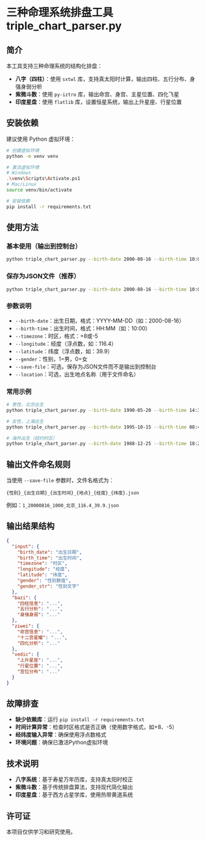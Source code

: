 # 三种命理系统排盘工具 triple_chart_parser.py

## 简介

本工具支持三种命理系统的结构化排盘：
- **八字（四柱）**：使用 `sxtwl` 库，支持真太阳时计算，输出四柱、五行分布、身强身弱分析
- **紫微斗数**：使用 `py-iztro` 库，输出命宫、身宫、主星位置、四化飞星
- **印度星盘**：使用 `flatlib` 库，设置恒星系统，输出上升星座、行星位置

## 安装依赖

建议使用 Python 虚拟环境：

```bash
# 创建虚拟环境
python -m venv venv

# 激活虚拟环境
# Windows
.\venv\Scripts\Activate.ps1
# Mac/Linux
source venv/bin/activate

# 安装依赖
pip install -r requirements.txt
```

## 使用方法

### 基本使用（输出到控制台）
```bash
python triple_chart_parser.py --birth-date 2000-08-16 --birth-time 10:00 --timezone +8 --longitude 116.4 --latitude 39.9 --gender 1
```

### 保存为JSON文件（推荐）
```bash
python triple_chart_parser.py --birth-date 2000-08-16 --birth-time 10:00 --timezone +8 --longitude 116.4 --latitude 39.9 --gender 1 --save-file --location 北京
```

### 参数说明
- `--birth-date`：出生日期，格式：YYYY-MM-DD（如：2000-08-16）
- `--birth-time`：出生时间，格式：HH:MM（如：10:00）
- `--timezone`：时区，格式：+8或-5
- `--longitude`：经度（浮点数，如：116.4）
- `--latitude`：纬度（浮点数，如：39.9）
- `--gender`：性别，1=男，0=女
- `--save-file`：可选，保存为JSON文件而不是输出到控制台
- `--location`：可选，出生地点名称（用于文件命名）

### 常用示例

```bash
# 男性，北京出生
python triple_chart_parser.py --birth-date 1990-05-20 --birth-time 14:30 --timezone +8 --longitude 116.4 --latitude 39.9 --gender 1 --save-file --location 北京

# 女性，上海出生
python triple_chart_parser.py --birth-date 1995-10-15 --birth-time 08:45 --timezone +8 --longitude 121.5 --latitude 31.2 --gender 0 --save-file --location 上海

# 海外出生（纽约时区）
python triple_chart_parser.py --birth-date 1988-12-25 --birth-time 18:20 --timezone -5 --longitude -74.0 --latitude 40.7 --gender 1 --save-file --location 纽约
```

## 输出文件命名规则

当使用 `--save-file` 参数时，文件名格式为：
```
{性别}_{出生日期}_{出生时间}_{地点}_{经度}_{纬度}.json
```
例如：`1_20000816_1000_北京_116.4_39.9.json`

## 输出结果结构

```json
{
  "input": {
    "birth_date": "出生日期",
    "birth_time": "出生时间", 
    "timezone": "时区",
    "longitude": "经度",
    "latitude": "纬度",
    "gender": "性别数值",
    "gender_str": "性别文字"
  },
  "bazi": {
    "四柱信息": "...",
    "五行分析": "...",
    "身强身弱": "..."
  },
  "ziwei": {
    "命宫信息": "...",
    "十二宫星耀": "...",
    "四化分析": "..."
  },
  "vedic": {
    "上升星座": "...",
    "行星位置": "...",
    "宫位分布": "..."
  }
}
```

## 故障排查

- **缺少依赖库**：运行 `pip install -r requirements.txt`
- **时间计算异常**：检查时区格式是否正确（使用数字格式，如+8、-5）
- **经纬度输入异常**：确保使用浮点数格式
- **环境问题**：确保已激活Python虚拟环境

## 技术说明

- **八字系统**：基于寿星万年历库，支持真太阳时校正
- **紫微斗数**：基于传统排盘算法，支持现代简化输出
- **印度星盘**：基于西方占星学库，使用热带黄道系统

## 许可证

本项目仅供学习和研究使用。 